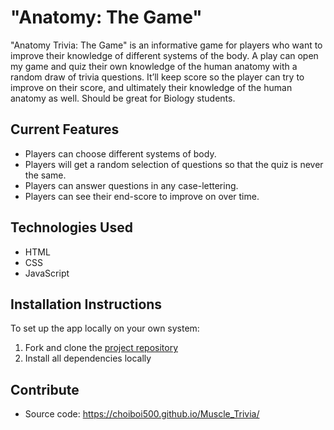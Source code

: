 # "Anatomy: The Game"
"Anatomy Trivia: The Game" is an informative game for players who want to improve their knowledge of different systems of the body. A play can open my game and quiz their own knowledge of the human anatomy with a random draw of trivia questions. It’ll keep score so the player can try to improve on their score, and ultimately their knowledge of the human anatomy as well. Should be great for Biology students.

## Current Features
- Players can choose different systems of body.
- Players will get a random selection of questions so that the quiz is never the same.
- Players can answer questions in any case-lettering.
- Players can see their end-score to improve on over time.

## Technologies Used
- HTML
- CSS
- JavaScript

## Installation Instructions
To set up the app locally on your own system:
1. Fork and clone the [project repository](https://choiboi500.github.io/Muscle_Trivia/)
2. Install all dependencies locally  
    
## Contribute
- Source code: https://choiboi500.github.io/Muscle_Trivia/
